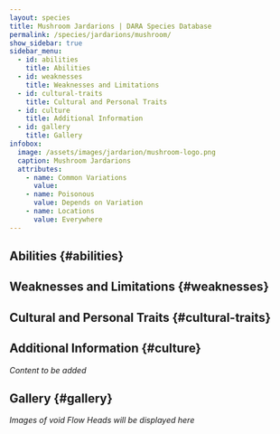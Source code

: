 ```yaml
---
layout: species
title: Mushroom Jardarions | DARA Species Database
permalink: /species/jardarions/mushroom/
show_sidebar: true
sidebar_menu:
  - id: abilities
    title: Abilities
  - id: weaknesses
    title: Weaknesses and Limitations
  - id: cultural-traits
    title: Cultural and Personal Traits
  - id: culture
    title: Additional Information
  - id: gallery
    title: Gallery
infobox:
  image: /assets/images/jardarion/mushroom-logo.png
  caption: Mushroom Jardarions
  attributes:
    - name: Common Variations
      value: 
    - name: Poisonous
      value: Depends on Variation
    - name: Locations
      value: Everywhere
---
```


## Abilities {#abilities}

## Weaknesses and Limitations {#weaknesses}

## Cultural and Personal Traits {#cultural-traits}

## Additional Information {#culture}

*Content to be added*

## Gallery {#gallery}

*Images of void Flow Heads will be displayed here*
